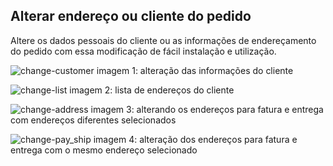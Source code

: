 ## Alterar endereço ou cliente do pedido

Altere os dados pessoais do cliente ou as informações de endereçamento do pedido com essa modificação de fácil instalação e utilização.


![change-customer](https://user-images.githubusercontent.com/108702364/201916618-9407f5c4-34f1-48fc-bd15-21ed796f15fd.png)
imagem 1: alteração das informações do cliente


![change-list](https://user-images.githubusercontent.com/108702364/201917864-c13e6e4b-98a7-488d-9e4c-6002779d7227.png)
imagem 2: lista de endereços do cliente


![change-address](https://user-images.githubusercontent.com/108702364/201917577-07a514c4-48e8-4c1e-8b17-6ff93b11c2de.png)
imagem 3: alterando os endereços para fatura e entrega com endereços diferentes selecionados


![change-pay_ship](https://user-images.githubusercontent.com/108702364/201918091-a5e7dfee-04b9-4dc6-8d18-115e559cbf00.png)
imagem 4: alteração dos endereços para fatura e entrega com o mesmo endereço selecionado

